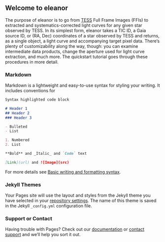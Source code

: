 ## Welcome to eleanor

The purpose of eleanor is to go from [TESS](https://heasarc.gsfc.nasa.gov/docs/tess/) Full Frame Images (FFIs) to extracted and systematics-corrected light curves for any given star observed by TESS. In its simplest form, eleanor takes a TIC ID, a Gaia source ID, or (RA, Dec) coordinates of a star observed by TESS and returns, as a single object, a light curve and accompanying target pixel data. There’s plenty of customizability along the way, though: you can examine intermediate data products, change the aperture used for light curve extraction, and much more. The quickstart tutorial goes through these procedures in more detail.


### Markdown

Markdown is a lightweight and easy-to-use syntax for styling your writing. It includes conventions for

```markdown
Syntax highlighted code block

# Header 1
## Header 2
### Header 3

- Bulleted
- List

1. Numbered
2. List

**Bold** and _Italic_ and `Code` text

[Link](url) and ![Image](src)
```

For more details see [Basic writing and formatting syntax](https://docs.github.com/en/github/writing-on-github/getting-started-with-writing-and-formatting-on-github/basic-writing-and-formatting-syntax).

### Jekyll Themes

Your Pages site will use the layout and styles from the Jekyll theme you have selected in your [repository settings](https://github.com/afeinstein20/eleanor/settings/pages). The name of this theme is saved in the Jekyll `_config.yml` configuration file.

### Support or Contact

Having trouble with Pages? Check out our [documentation](https://docs.github.com/categories/github-pages-basics/) or [contact support](https://support.github.com/contact) and we’ll help you sort it out.

